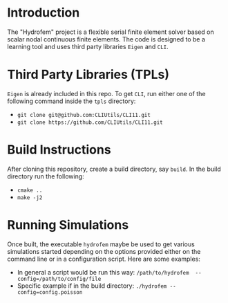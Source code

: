 
# Introduction

The "Hydrofem" project is a flexible serial finite element solver based on scalar nodal continuous finite elements. The code is designed to be a learning
tool and uses third party libraries `Eigen` and `CLI`. 

# Third Party Libraries (TPLs)

`Eigen` is already included in this repo. To get `CLI`, run either one of the following command inside the `tpls` directory:

 - `git clone git@github.com:CLIUtils/CLI11.git`
 - `git clone https://github.com/CLIUtils/CLI11.git`

# Build Instructions

After cloning this repository, create a build directory, say `build`. In the build directory run the following:

 - `cmake ..`
 - `make -j2`

# Running Simulations

Once built, the executable `hydrofem` maybe be used to get various simulations started depending on the options provided either on the command line or in a configuration script. Here are some examples:

 - In general a script would be run this way: `/path/to/hydrofem  --config=/path/to/config/file`
 - Specific example if in the build directory: `./hydrofem --config=config.poisson`
